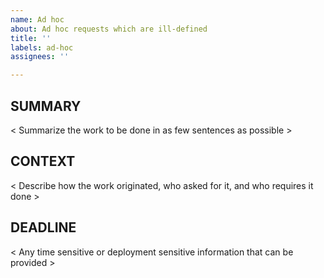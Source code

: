 ```yaml
---
name: Ad hoc
about: Ad hoc requests which are ill-defined
title: ''
labels: ad-hoc
assignees: ''

---
```


## SUMMARY
< Summarize the work to be done in as few sentences as possible >

## CONTEXT
< Describe how the work originated, who asked for it, and who requires it done >

## DEADLINE
< Any time sensitive or deployment sensitive information that can be provided >

<!--
issue_labeler_regex_version=1
label_tags= #ad-hoc
--!>
